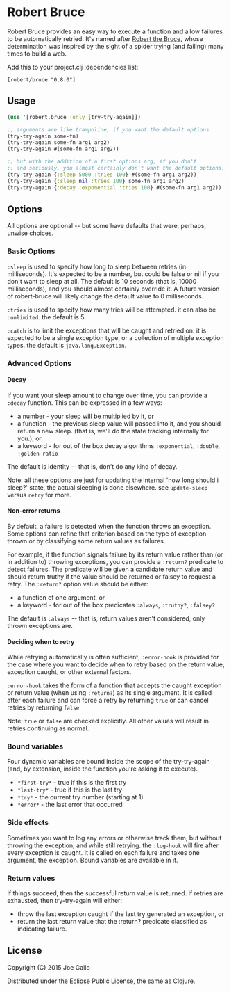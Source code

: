 # Robert Bruce

Robert Bruce provides an easy way to execute a function and allow
failures to be automatically retried.  It's named after
[Robert the Bruce](http://en.wikipedia.org/wiki/Robert_the_Bruce),
whose determination was inspired by the sight of a spider trying (and
failing) many times to build a web.

Add this to your project.clj :dependencies list:

    [robert/bruce "0.8.0"]

## Usage

```clojure
(use '[robert.bruce :only [try-try-again]])

;; arguments are like trampoline, if you want the default options
(try-try-again some-fn)
(try-try-again some-fn arg1 arg2)
(try-try-again #(some-fn arg1 arg2))

;; but with the addition of a first options arg, if you don't
;; and seriously, you almost certainly don't want the default options. :)
(try-try-again {:sleep 5000 :tries 100} #(some-fn arg1 arg2))
(try-try-again {:sleep nil :tries 100} some-fn arg1 arg2)
(try-try-again {:decay :exponential :tries 100} #(some-fn arg1 arg2))
```

## Options

All options are optional -- but some have defaults that were, perhaps,
unwise choices.

### Basic Options

`:sleep` is used to specify how long to sleep between retries (in
milliseconds). It's expected to be a number, but could be false or nil
if you don't want to sleep at all. The default is 10 seconds (that is,
10000 milliseconds), and you should almost certainly override it. A
future version of robert-bruce will likely change the default value to
0 milliseconds.

`:tries` is used to specify how many tries will be attempted. it can
also be `:unlimited`. the default is 5.

`:catch` is to limit the exceptions that will be caught and retried
on. it is expected to be a single exception type, or a collection of
multiple exception types. the default is `java.lang.Exception`.

### Advanced Options

#### Decay

If you want your sleep amount to change over time, you can provide a
`:decay` function. This can be expressed in a few ways:

* a number - your sleep will be multiplied by it, or
* a function - the previous sleep value will passed
             into it, and you should return a new
             sleep. (that is, we'll do the state
             tracking internally for you.), or
* a keyword - for out of the box decay algorithms
            `:exponential`, `:double`, `:golden-ratio`

The default is identity -- that is, don't do any kind of decay.

Note: all these options are just for updating the internal 'how long
should i sleep?' state, the actual sleeping is done elsewhere. see
`update-sleep` versus `retry` for more.

#### Non-error returns

By default, a failure is detected when the function throws an
exception. Some options can refine that criterion based on the type of
exception thrown or by classifying some return values as failures.

For example, if the function signals failure by its return value
rather than (or in addition to) throwing exceptions, you can provide a
`:return?` predicate to detect failures. The predicate will be given a
candidate return value and should return truthy if the value should be
returned or falsey to request a retry. The `:return?` option value
should be either:

* a function of one argument, or
* a keyword - for out of the box predicates
            `:always`, `:truthy?`, `:falsey?`

The default is `:always` -- that is, return values aren't considered,
only thrown exceptions are.

#### Deciding when to retry

While retrying automatically is often sufficient, `:error-hook` is
provided for the case where you want to decide when to retry based on
the return value, exception caught, or other external factors.

`:error-hook` takes the form of a function that accepts the caught
exception or return value (when using `:return?`) as its single
argument.  It is called after each failure and can force a retry by
returning `true` or can cancel retries by returning `false`.

Note: `true` or `false` are checked explicitly.  All other values will
result in retries continuing as normal.


### Bound variables

Four dynamic variables are bound inside the scope of the try-try-again
(and, by extension, inside the function you're asking it to execute).

* `*first-try*` - true if this is the first try
* `*last-try*` - true if this is the last try
* `*try*` - the current try number (starting at 1)
* `*error*` - the last error that occurred


### Side effects
Sometimes you want to log any errors or otherwise track them,
but without throwing the exception, and while still retrying.
the `:log-hook` will fire after every exception is caught.
It is called on each failure and takes one argument, the
exception. Bound variables are available in it.


### Return values

If things succeed, then the successful return value is returned. If
retries are exhausted, then try-try-again will either:

* throw the last exception caught if the last try generated an
  exception, or
* return the last return value that the :return? predicate classified
  as indicating failure.

## License

Copyright (C) 2015 Joe Gallo

Distributed under the Eclipse Public License, the same as Clojure.
